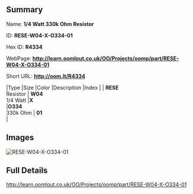 

## Summary
 
Name: __1/4 Watt 330k Ohm Resistor__

ID: __RESE-W04-X-O334-01__

Hex ID: __R4334__

WebPage: __http://learn.oomlout.co.uk/OO/Projects/oomp/part/RESE-W04-X-O334-01__

Short URL: __http://oom.lt/R4334__


|Type   |Size   |Color   |Description   |Index   |
| __RESE__ <br>Resistor  | __W04__<br>1/4 Watt   |__X__<br>    |__O334__<br>330k Ohm    | __01__<br>  |


## Images
![RESE-W04-X-O334-01](http://oomlout.com/oomp-gen/parts/RESE-W04-X-O334-01/RESE-W04-X-O334-01_420.jpg)

## Full Details

 http://learn.oomlout.co.uk/OO/Projects/oomp/part/RESE-W04-X-O334-01


